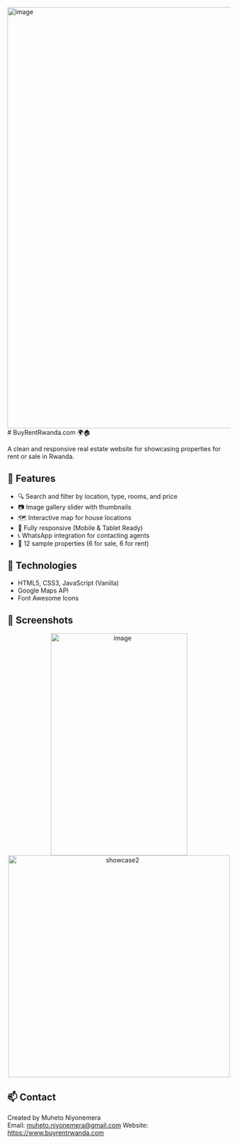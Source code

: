 <img width="1891" height="948" alt="image" src="https://github.com/user-attachments/assets/9c30b61c-cbd8-418b-b20f-36ac1fe69d25" /># BuyRentRwanda.com 🌍🏠

A clean and responsive real estate website for showcasing properties for rent or sale in Rwanda.

## 🌟 Features
- 🔍 Search and filter by location, type, rooms, and price
- 📷 Image gallery slider with thumbnails
- 🗺️ Interactive map for house locations
- 📱 Fully responsive (Mobile & Tablet Ready)
- 📞 WhatsApp integration for contacting agents
- 📂 12 sample properties (6 for sale, 6 for rent)

## 🚀 Technologies
- HTML5, CSS3, JavaScript (Vanilla)
- Google Maps API
- Font Awesome Icons

## 📸 Screenshots
<p align="center">
  <img width="308" height="500" alt="image" src="https://github.com/user-attachments/assets/552796f1-572f-4b90-8232-a0f7e06f2889" />


  <img src="https://github.com/user-attachments/assets/b5b571f8-9e2c-4a58-bc61-5249cba3a245" alt="showcase2" width="500">
</p>



## 📫 Contact
Created by Muheto Niyonemera  
Email: muheto.niyonemera@gmail.com 
Website: https://www.buyrentrwanda.com
